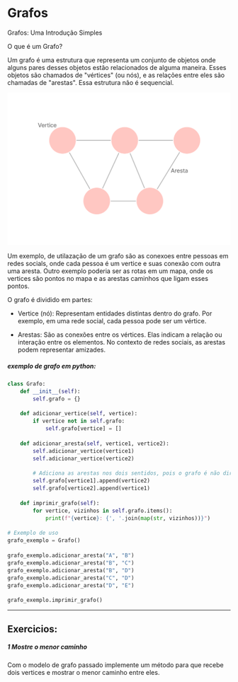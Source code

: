 # Grafos

Grafos: Uma Introdução Simples

O que é um Grafo?

Um grafo é uma estrutura que representa um conjunto de objetos onde alguns pares desses objetos estão relacionados de alguma maneira. Esses objetos são chamados de "vértices" (ou nós), e as relações entre eles são chamadas de "arestas". Essa estrutura não é sequencial.

![grafo](../images/Grafo.png)

 Um exemplo, de utilazação de um grafo são as conexoes entre pessoas em redes socials, onde cada pessoa é um vertice e suas conexão com outra uma aresta. Outro exemplo poderia ser as rotas em um mapa, onde os vertices são pontos no mapa e as arestas caminhos que ligam esses pontos.

O grafo é dividido em partes: 
- Vertice (nó): Representam entidades distintas dentro do grafo. Por exemplo, em uma rede social, cada pessoa pode ser um vértice.

- Arestas:  São as conexões entre os vértices. Elas indicam a relação ou interação entre os elementos. No contexto de redes sociais, as arestas podem representar amizades.




##### exemplo de grafo em python:
```python
class Grafo:
    def __init__(self):
        self.grafo = {}

    def adicionar_vertice(self, vertice):
        if vertice not in self.grafo:
            self.grafo[vertice] = []

    def adicionar_aresta(self, vertice1, vertice2):
        self.adicionar_vertice(vertice1)
        self.adicionar_vertice(vertice2)

        # Adiciona as arestas nos dois sentidos, pois o grafo é não direcionado
        self.grafo[vertice1].append(vertice2)
        self.grafo[vertice2].append(vertice1)

    def imprimir_grafo(self):
        for vertice, vizinhos in self.grafo.items():
            print(f"{vertice}: {', '.join(map(str, vizinhos))}")

# Exemplo de uso
grafo_exemplo = Grafo()

grafo_exemplo.adicionar_aresta("A", "B")
grafo_exemplo.adicionar_aresta("B", "C")
grafo_exemplo.adicionar_aresta("B", "D")
grafo_exemplo.adicionar_aresta("C", "D")
grafo_exemplo.adicionar_aresta("D", "E")

grafo_exemplo.imprimir_grafo()

```

---

## Exercicios:

##### 1 Mostre o menor caminho
Com o modelo de grafo passado implemente um método para que recebe dois vertices e mostrar o menor caminho entre eles. 


<!-- \ ( °-° ) / -->